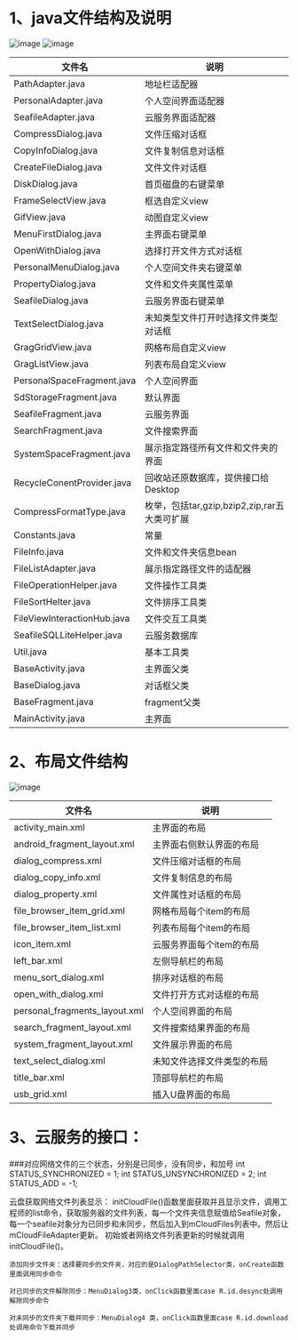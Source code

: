 # 1、java文件结构及说明<br />
![image](https://github.com/openthos/oto-filemanager/blob/master/doc/summary/pictures/java_structure1.png)
![image](https://github.com/openthos/oto-filemanager/blob/master/doc/summary/pictures/java_structure2.png)

|文件名|说明|
|------|----|
|PathAdapter.java|地址栏适配器|
|PersonalAdapter.java|个人空间界面适配器|
|SeafileAdapter.java|云服务界面适配器|
|CompressDialog.java|文件压缩对话框|
|CopyInfoDialog.java|文件复制信息对话框|
|CreateFileDialog.java|文件文件对话框|
|DiskDialog.java|首页磁盘的右键菜单|
|FrameSelectView.java|框选自定义view|
|GifView.java|动图自定义view|
|MenuFirstDialog.java|主界面右键菜单|
|OpenWithDialog.java|选择打开文件方式对话框|
|PersonalMenuDialog.java|个人空间文件夹右键菜单|
|PropertyDialog.java|文件和文件夹属性菜单|
|SeafileDialog.java|云服务界面右键菜单|
|TextSelectDialog.java|未知类型文件打开时选择文件类型对话框|
|GragGridView.java|网格布局自定义view|
|GragListView.java|列表布局自定义view|
|PersonalSpaceFragment.java|个人空间界面|
|SdStorageFragment.java|默认界面|
|SeafileFragment.java|云服务界面|
|SearchFragment.java|文件搜索界面|
|SystemSpaceFragment.java|展示指定路径所有文件和文件夹的界面|
|RecycleConentProvider.java|回收站还原数据库，提供接口给Desktop|
|CompressFormatType.java|枚举，包括tar,gzip,bzip2,zip,rar五大类可扩展|
|Constants.java|常量|
|FileInfo.java|文件和文件夹信息bean|
|FileListAdapter.java|展示指定路径文件的适配器|
|FileOperationHelper.java|文件操作工具类|
|FileSortHelter.java|文件排序工具类|
|FileViewInteractionHub.java|文件交互工具类|
|SeafileSQLLiteHelper.java|云服务数据库|
|Util.java|基本工具类|
|BaseActivity.java|主界面父类|
|BaseDialog.java|对话框父类|
|BaseFragment.java|fragment父类|
|MainActivity.java|主界面|

# 2、布局文件结构
![image](https://github.com/openthos/oto-filemanager-analysis/blob/master/doc/summary/pictures/layout_structure.png)

|文件名|说明|
|------|----|
|activity_main.xml|主界面的布局|
|android_fragment_layout.xml|主界面右侧默认界面的布局|
|dialog_compress.xml|文件压缩对话框的布局|
|dialog_copy_info.xml|文件复制信息的布局|
|dialog_property.xml|文件属性对话框的布局|
|file_browser_item_grid.xml|网格布局每个item的布局|
|file_browser_item_list.xml|列表布局每个item的布局|
|icon_item.xml|云服务界面每个item的布局|
|left_bar.xml|左侧导航栏的布局|
|menu_sort_dialog.xml|排序对话框的布局|
|open_with_dialog.xml|文件打开方式对话框的布局|
|personal_fragments_layout.xml|个人空间界面的布局|
|search_fragment_layout.xml|文件搜索结果界面的布局|
|system_fragment_layout.xml|文件展示界面的布局|
|text_select_dialog.xml|未知文件选择文件类型的布局|
|title_bar.xml|顶部导航栏的布局|
|usb_grid.xml|插入U盘界面的布局|

# 3、云服务的接口：
###对应网络文件的三个状态，分别是已同步，没有同步，和加号
     int STATUS_SYNCHRONIZED = 1;
     int STATUS_UNSYNCHRONIZED = 2;
     int STATUS_ADD = -1;

云盘获取网络文件列表显示：
initCloudFile()函数里面获取并且显示文件，调用工程师的list命令，获取服务器的文件列表，每一个文件夹信息赋值给Seafile对象，每一个seafile对象分为已同步和未同步，然后加入到mCloudFiles列表中。然后让mCloudFileAdapter更新。
初始或者网络文件列表更新的时候就调用initCloudFile()。

    添加同步文件夹：选择要同步的文件夹，对应的是DialogPathSelector类，onCreate函数里面调用同步命令

    对已同步的文件解除同步：MenuDialog3类，onClick函数里面case R.id.desync处调用解除同步命令

    对未同步的文件夹下载并同步：MenuDialog4 类，onClick函数里面case R.id.download处调用命令下载并同步
